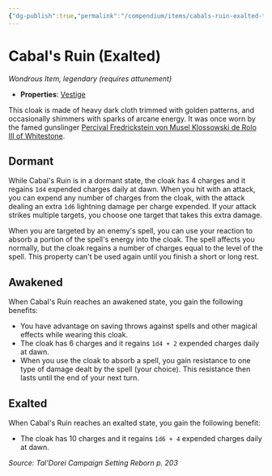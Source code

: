 ```yaml
---
{"dg-publish":true,"permalink":"/compendium/items/cabals-ruin-exalted-tdcsr/","tags":["compendium/src/5e/tdcsr","item/attunement/required","item/property/vestige","item/rarity/legendary","item/wondrous"]}
---
```


# Cabal's Ruin (Exalted)
*Wondrous Item, legendary (requires attunement)*  

- **Properties**: [Vestige](rules/item-properties.md#Vestige)

This cloak is made of heavy dark cloth trimmed with golden patterns, and occasionally shimmers with sparks of arcane energy. It was once worn by the famed gunslinger [Percival Fredrickstein von Musel Klossowski de Rolo III of Whitestone](compendium/bestiary/humanoid/percival-de-rolo-tdcsr.md).

## Dormant

While Cabal's Ruin is in a dormant state, the cloak has 4 charges and it regains `1d4` expended charges daily at dawn. When you hit with an attack, you can expend any number of charges from the cloak, with the attack dealing an extra `1d6` lightning damage per charge expended. If your attack strikes multiple targets, you choose one target that takes this extra damage.

When you are targeted by an enemy's spell, you can use your reaction to absorb a portion of the spell's energy into the cloak. The spell affects you normally, but the cloak regains a number of charges equal to the level of the spell. This property can't be used again until you finish a short or long rest.

## Awakened

When Cabal's Ruin reaches an awakened state, you gain the following benefits:

- You have advantage on saving throws against spells and other magical effects while wearing this cloak.  
- The cloak has 6 charges and it regains `1d4 + 2` expended charges daily at dawn.  
- When you use the cloak to absorb a spell, you gain resistance to one type of damage dealt by the spell (your choice). This resistance then lasts until the end of your next turn.  

## Exalted

When Cabal's Ruin reaches an exalted state, you gain the following benefit:

- The cloak has 10 charges and it regains `1d6 + 4` expended charges daily at dawn.  

*Source: Tal'Dorei Campaign Setting Reborn p. 203*